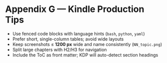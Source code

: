 # Appendix G — Kindle Production Tips

- Use fenced code blocks with language hints (`bash`, `python`, `yaml`)
- Prefer short, single-column tables; avoid wide layouts
- Keep screenshots ≤ **1200 px** wide and name consistently (`NN_topic.png`)
- Split large chapters with H2/H3 for navigation
- Include the ToC as front matter; KDP will auto-detect section headings
